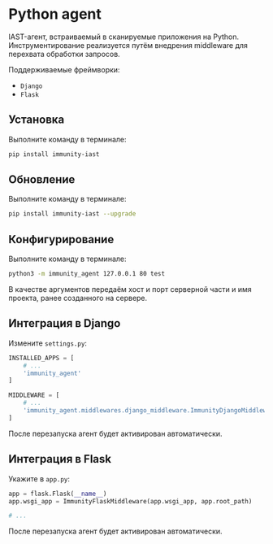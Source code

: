 # Python agent

IAST-агент, встраиваемый в сканируемые приложения на Python. Инструментирование реализуется путём внедрения middleware для перехвата обработки запросов.

Поддерживаемые фреймворки:
- `Django`
- `Flask`

## Установка

Выполните команду в терминале:

```bash
pip install immunity-iast
```

## Обновление

Выполните команду в терминале:

```bash
pip install immunity-iast --upgrade
```

## Конфигурирование

Выполните команду в терминале:

```bash
python3 -m immunity_agent 127.0.0.1 80 test
```

В качестве аргументов передаём хост и порт серверной части и имя проекта, ранее созданного на сервере.

## Интеграция в Django

Измените `settings.py`:

```python
INSTALLED_APPS = [
    # ...
    'immunity_agent'
]

MIDDLEWARE = [
    # ...
    'immunity_agent.middlewares.django_middleware.ImmunityDjangoMiddleware'
]
```

После перезапуска агент будет активирован автоматически.

## Интеграция в Flask

Укажите в `app.py`:

```python
app = flask.Flask(__name__)
app.wsgi_app = ImmunityFlaskMiddleware(app.wsgi_app, app.root_path)

# ...
```

После перезапуска агент будет активирован автоматически.
